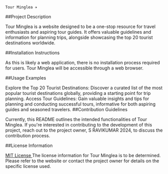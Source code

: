                                                                            Tour Minglea ✈️


##Project Description

Tour Minglea is a website designed to be a one-stop resource for travel enthusiasts and aspiring tour guides. It offers valuable guidelines and information for planning trips, alongside showcasing the top 20 tourist destinations worldwide.

##Installation Instructions

As this is likely a web application, there is no installation process required for users. Tour Minglea will be accessible through a web browser.

##Usage Examples

Explore the Top 20 Tourist Destinations: Discover a curated list of the most popular tourist destinations globally, providing a starting point for trip planning.
Access Tour Guidelines: Gain valuable insights and tips for planning and conducting successful tours, informative for both aspiring guides and seasoned travelers.
##Contribution Guidelines

Currently, this README outlines the intended functionalities of Tour Minglea. If you're interested in contributing to the development of this project, reach out to the project owner, S RAVIKUMAR 2024, to discuss the contribution process.

##License Information

[MIT License ](LICENSE)
The license information for Tour Minglea is to be determined. Please refer to the website or contact the project owner for details on the specific license used.
